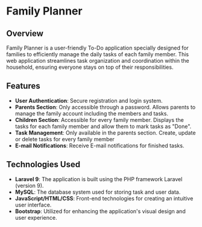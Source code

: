 # Family Planner

## Overview
Family Planner is a user-friendly To-Do application specially designed for families to efficiently manage the daily tasks of each family member. This web application streamlines task organization and coordination within the household, ensuring everyone stays on top of their responsibilities.

## Features
- **User Authentication**: Secure registration and login system. 
- **Parents Section**: Only accessible through a password. Allows parents to manage the family account including the members and tasks.
- **Children Section**: Accessible for every family member. Displays the tasks for each family member and allow them to mark tasks as "Done".
- **Task Management**: Only available in the parents section. Create, update or delete tasks for every family member
- **E-mail Notifications**: Receive E-mail notifications for finished tasks.

## Technologies Used
- **Laravel 9**: The application is built using the PHP framework Laravel (version 9).
- **MySQL**: The database system used for storing task and user data.
- **JavaScript/HTML/CSS**: Front-end technologies for creating an intuitive user interface.
- **Bootstrap**: Utilized for enhancing the application's visual design and user experience.

